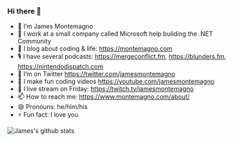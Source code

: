 ### Hi there 👋

- 🔭 I’m James Montemagno
- 🏢 I work at a small company called Microsoft help building the .NET Community
- 🌱 I blog about coding & life: https://montemagno.com
- 🎙 I have several podcasts: https://mergeconflict.fm, https://blunders.fm, https://nintendodispatch.com
- 🤔 I’m on Twitter https://twitter.com/jamesmontemagno
- 🎥 I make fun coding videos https://youtube.com/jamesmontemagno
- 🔴 I live stream on Friday: https://twitch.tv/jamesmontemagno
- 📫 How to reach me: https://www.montemagno.com/about/
- 😄 Pronouns: he/him/his
- ⚡ Fun fact: I love you

![James's github stats](https://github-readme-stats.vercel.app/api?username=jamesmontemagno&show_icons=true)

